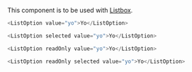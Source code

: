 This component is to be used with [Listbox](/#/Components/Listbox).

```js
<ListOption value="yo">Yo</ListOption>
```

```js
<ListOption selected value="yo">Yo</ListOption>
```

```js
<ListOption readOnly value="yo">Yo</ListOption>
```

```js
<ListOption readOnly selected value="yo">Yo</ListOption>
```
